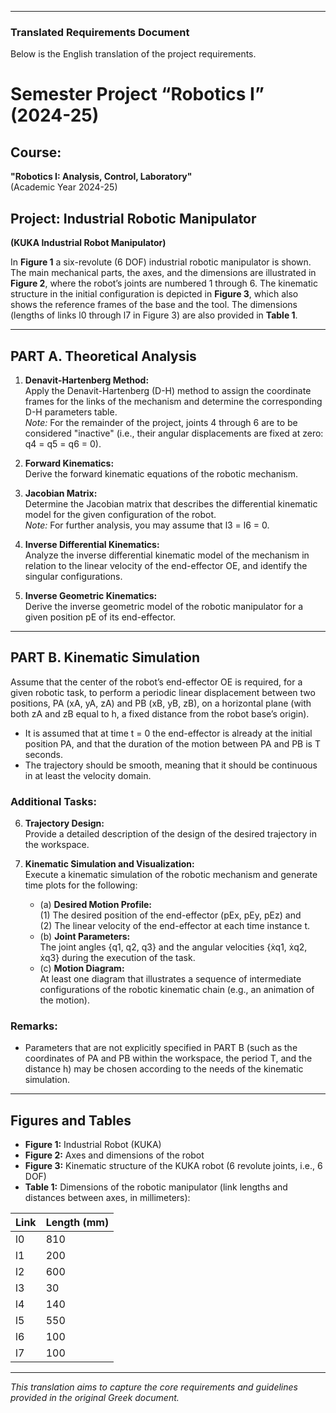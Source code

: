 
---

###  Translated Requirements Document

Below is the English translation of the project requirements.


# Semester Project “Robotics I” (2024-25)

## Course:
**"Robotics I: Analysis, Control, Laboratory"**  
(Academic Year 2024-25)

## Project: Industrial Robotic Manipulator  
**(KUKA Industrial Robot Manipulator)**

In **Figure 1** a six-revolute (6 DOF) industrial robotic manipulator is shown. The main mechanical parts, the axes, and the dimensions are illustrated in **Figure 2**, where the robot’s joints are numbered 1 through 6. The kinematic structure in the initial configuration is depicted in **Figure 3**, which also shows the reference frames of the base and the tool. The dimensions (lengths of links l0 through l7 in Figure 3) are also provided in **Table 1**.

---

## PART A. Theoretical Analysis

1. **Denavit-Hartenberg Method:**  
   Apply the Denavit-Hartenberg (D-H) method to assign the coordinate frames for the links of the mechanism and determine the corresponding D-H parameters table.  
   _Note:_ For the remainder of the project, joints 4 through 6 are to be considered "inactive" (i.e., their angular displacements are fixed at zero: q4 = q5 = q6 = 0).

2. **Forward Kinematics:**  
   Derive the forward kinematic equations of the robotic mechanism.

3. **Jacobian Matrix:**  
   Determine the Jacobian matrix that describes the differential kinematic model for the given configuration of the robot.  
   _Note:_ For further analysis, you may assume that l3 = l6 = 0.

4. **Inverse Differential Kinematics:**  
   Analyze the inverse differential kinematic model of the mechanism in relation to the linear velocity of the end-effector OE, and identify the singular configurations.

5. **Inverse Geometric Kinematics:**  
   Derive the inverse geometric model of the robotic manipulator for a given position pE of its end-effector.

---

## PART B. Kinematic Simulation

Assume that the center of the robot’s end-effector OE is required, for a given robotic task, to perform a periodic linear displacement between two positions, PA (xA, yA, zA) and PB (xB, yB, zB), on a horizontal plane (with both zA and zB equal to h, a fixed distance from the robot base’s origin).

- It is assumed that at time t = 0 the end-effector is already at the initial position PA, and that the duration of the motion between PA and PB is T seconds.
- The trajectory should be smooth, meaning that it should be continuous in at least the velocity domain.

### Additional Tasks:
6. **Trajectory Design:**  
   Provide a detailed description of the design of the desired trajectory in the workspace.

7. **Kinematic Simulation and Visualization:**  
   Execute a kinematic simulation of the robotic mechanism and generate time plots for the following:
   - (a) **Desired Motion Profile:**  
     (1) The desired position of the end-effector (pEx, pEy, pEz) and  
     (2) The linear velocity of the end-effector at each time instance t.
   - (b) **Joint Parameters:**  
     The joint angles {q1, q2, q3} and the angular velocities {ẋq1, ẋq2, ẋq3} during the execution of the task.
   - (c) **Motion Diagram:**  
     At least one diagram that illustrates a sequence of intermediate configurations of the robotic kinematic chain (e.g., an animation of the motion).

### Remarks:
- Parameters that are not explicitly specified in PART B (such as the coordinates of PA and PB within the workspace, the period T, and the distance h) may be chosen according to the needs of the kinematic simulation.

---

## Figures and Tables

- **Figure 1:** Industrial Robot (KUKA)  
- **Figure 2:** Axes and dimensions of the robot  
- **Figure 3:** Kinematic structure of the KUKA robot (6 revolute joints, i.e., 6 DOF)  
- **Table 1:** Dimensions of the robotic manipulator (link lengths and distances between axes, in millimeters):

| Link | Length (mm) |
|------|-------------|
| l0   | 810         |
| l1   | 200         |
| l2   | 600         |
| l3   | 30          |
| l4   | 140         |
| l5   | 550         |
| l6   | 100         |
| l7   | 100         |

---

*This translation aims to capture the core requirements and guidelines provided in the original Greek document.*
